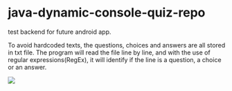 # java-dynamic-console-quiz-repo
test backend for future android app.

To avoid hardcoded texts, the questions, choices and answers are all stored in txt file.
The program will read the file line by line, and with the use of regular expressions(RegEx), it will identify if the line is a question, a choice or an answer.

![](https://github.com/egoRockU/java-dynamic-console-quiz-repo/console-quiz.gif)
